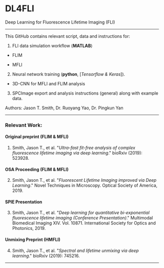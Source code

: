# DL4FLI
Deep Learning for Fluorescence Lifetime Imaging (FLI)

--------------------------------------------------------------

This GitHub contains relevant script, data and instructions for:
1. FLI data simulation workflow (**MATLAB**)

  * FLIM

  * MFLI

2. Neural network training (**python**, [_Tensorflow & Keras_]).

  * 3D-CNN for MFLI and FLIM analysis
  
3. SPCImage export and analysis instructions (general) along with example data.

Authors: Jason T. Smith, Dr. Ruoyang Yao, Dr. Pingkun Yan

--------------------------------------------------------------

### Relevant Work:

#### Original preprint (FLIM & MFLI)
1) Smith, Jason T., et al. "_Ultra-fast fit-free analysis of complex fluorescence lifetime imaging via deep learning_." bioRxiv (2019): 523928.

#### OSA Proceeding (FLIM & MFLI)
2) Smith, Jason T., et al. "_Fluorescent Lifetime Imaging improved via Deep Learning_." Novel Techniques in Microscopy. Optical Society of America, 2019.

#### SPIE Presentation
3) Smith, Jason T., et al. "_Deep learning for quantitative bi-exponential fluorescence lifetime imaging (Conference Presentation)_." Multimodal Biomedical Imaging XIV. Vol. 10871. International Society for Optics and Photonics, 2019.

#### Unmixing Preprint (HMFLI)
4) Smith, Jason T., et al. "_Spectral and lifetime unmixing via deep learning_." bioRxiv (2019): 745216.

--------------------------------------------------------------

